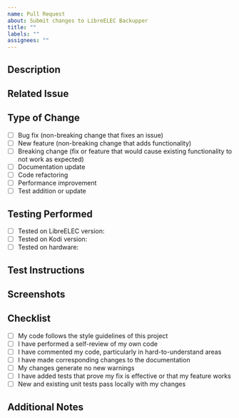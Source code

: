 ```yaml
---
name: Pull Request
about: Submit changes to LibreELEC Backupper
title: ""
labels: ""
assignees: ""
---
```


## Description
<!-- Provide a clear and concise description of the changes -->

## Related Issue
<!-- Link to the issue this PR addresses (if applicable) -->
<!-- Use format: Fixes #123 or Addresses #123 -->

## Type of Change
<!-- Please delete options that are not relevant -->
- [ ] Bug fix (non-breaking change that fixes an issue)
- [ ] New feature (non-breaking change that adds functionality)
- [ ] Breaking change (fix or feature that would cause existing functionality to not work as expected)
- [ ] Documentation update
- [ ] Code refactoring
- [ ] Performance improvement
- [ ] Test addition or update

## Testing Performed
<!-- Describe the testing you have performed -->
- [ ] Tested on LibreELEC version: <!-- e.g., 12.0.2 -->
- [ ] Tested on Kodi version: <!-- e.g., 20 (Nexus) -->
- [ ] Tested on hardware: <!-- e.g., Raspberry Pi 4, Intel NUC -->

## Test Instructions
<!-- Provide instructions for testing these changes -->

## Screenshots
<!-- If applicable, add screenshots to help explain your changes -->

## Checklist
- [ ] My code follows the style guidelines of this project
- [ ] I have performed a self-review of my own code
- [ ] I have commented my code, particularly in hard-to-understand areas
- [ ] I have made corresponding changes to the documentation
- [ ] My changes generate no new warnings
- [ ] I have added tests that prove my fix is effective or that my feature works
- [ ] New and existing unit tests pass locally with my changes

## Additional Notes
<!-- Any additional information that might be helpful for reviewers --> 